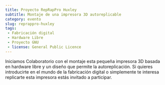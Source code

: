 ```yaml
---
title: Proyecto RepRapPro Huxley
subtitle: Montaje de una impresora 3D autoreplicable
category: evento
slug: reprappro-huxley
tags:
 - Fabricación digital
 - Hardware Libre
 - Proyecto GNU
 - license: General Public Licence
---
```


Iniciamos Colaboratorio con el montaje esta pequeña impresora 3D basada en hardware libre y un diseño que permite la autoreplicación. Si quieres introducirte en el mundo de la fabricación digital o simplemente te interesa replicarte esta impresora estás invitado a participar.
